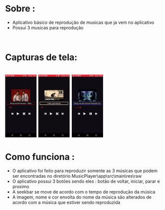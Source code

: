 <h1>Sobre :</h1>

<ul>
  <li>Aplicativo básico de reprodução de musicas que ja vem no aplicativo</li>
  <li>Possui 3 musicas para reprodução</li>
</ul>

<br>
<h1>Capturas de tela:<h1>
  <img width="20%" src="prints/print1.jpg">
  <img width="20%" src="prints/print2.jpg">
  <img width="20%" src="prints/print3.jpg">
<br>

<h1>Como funciona :</h1>

<ul>
  <li> O aplicativo foi feito para reproduzir somente as 3 músicas que podem ser encontradas no diretório MusicPlayer\app\src\main\res\raw</li>
  <li> O aplicativo possui 3 botões sendo eles : botão de voltar, iniciar, parar e proximo </li>
  <li> A seekbar se move de acordo com o tempo de reprodução da música<l1>
  <li> A imagem, nome e cor envolta do nome da música são alterados de acordo com a música que estiver sendo reproduzida<l1>
</ul>
